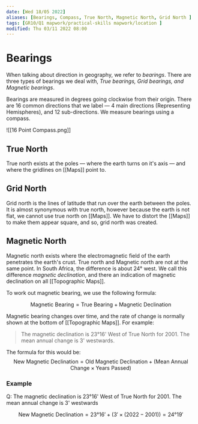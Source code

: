 ```yaml
---
date: [Wed 18/05 2022]
aliases: [Bearings, Compass, True North, Magnetic North, Grid North ]
tags: [GR10/Q1 mapwork/practical-skills mapwork/location ]
modified: Thu 03/11 2022 08:00
---
```

# Bearings
When talking about direction in geography, we refer to *bearings*. There are three types of bearings we deal with, *True bearings, Grid bearings, and Magnetic bearings*.

Bearings are measured in degrees going clockwise from their origin. There are 16 common directions that we label — 4 main directions (Representing Hemispheres), and 12 sub-directions. We measure bearings using a compass.

![[16 Point Compass.png]]

## True North
True north exists at the poles — where the earth turns on it's axis — and where the gridlines on [[Maps]] point to. 

## Grid North
Grid north is the lines of latitude that run over the earth between the poles. It is almost synonymous with true north, however because the earth is not flat, we cannot use true north on [[Maps]]. We have to distort the [[Maps]] to make them appear square, and so, grid north was created. 

## Magnetic North
Magnetic north exists where the electromagnetic field of the earth penetrates the earth's crust. True north and Magnetic north are not at the same point. In South Africa, the difference is about 24° west. We call this difference *magnetic declination*, and there an indication of magnetic declination on all [[Topographic Maps]]. 

To work out magnetic bearing, we use the following formula:

$$ \textrm{Magnetic Bearing} = \textrm{True Bearing} + \textrm{Magnetic Declination}$$

Magnetic bearing changes over time, and the rate of change is normally shown at the bottom of [[Topographic Maps]]. For example:

> The magnetic declination is 23°16' West of True North for 2001. The mean annual change is 3' westwards. 


The formula for this would be:
$$ \textrm{New Magnetic Declination} = \textrm{Old Magnetic Declination} + (\textrm{Mean Annual Change} \times \textrm{Years Passed})$$

### Example
Q: The magnetic declination is 23°16' West of True North for 2001. The mean annual change is 3' westwards

$$
\textrm{New Magnetic Declination} = 23°16' + (3' \times (2022-2001)) = 24°19' 
$$